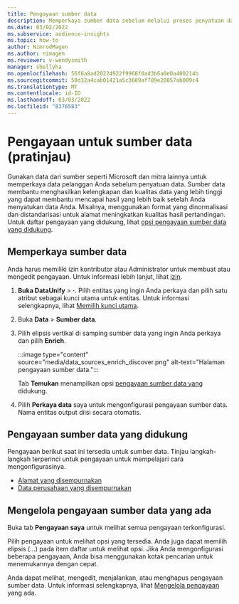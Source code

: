 ```yaml
---
title: Pengayaan sumber data
description: Memperkaya sumber data sebelum melalui proses penyatuan data.
ms.date: 03/02/2022
ms.subservice: audience-insights
ms.topic: how-to
author: NimrodMagen
ms.author: nimagen
ms.reviewer: v-wendysmith
manager: shellyha
ms.openlocfilehash: 56f6a8ad20224922f9968f0ad3b6a0e0a400214b
ms.sourcegitcommit: 50d32a4cab01421a5c3689af789e20857ab009c4
ms.translationtype: MT
ms.contentlocale: id-ID
ms.lasthandoff: 03/03/2022
ms.locfileid: "8376583"
---
```

# <a name="enrichment-for-data-sources-preview"></a>Pengayaan untuk sumber data (pratinjau)

Gunakan data dari sumber seperti Microsoft dan mitra lainnya untuk memperkaya data pelanggan Anda sebelum penyatuan data. Sumber data membantu menghasilkan kelengkapan dan kualitas data yang lebih tinggi yang dapat membantu mencapai hasil yang lebih baik setelah Anda menyatukan data Anda. Misalnya, menggunakan format yang dinormalisasi dan distandarisasi untuk alamat meningkatkan kualitas hasil pertandingan. Untuk daftar pengayaan yang didukung, lihat [opsi pengayaan sumber data yang didukung](#supported-data-source-enrichments).

## <a name="enrich-a-data-source"></a>Memperkaya sumber data

Anda harus memiliki izin kontributor atau Administrator untuk membuat atau mengedit pengayaan. Untuk informasi lebih lanjut, lihat [izin](permissions.md).  

1. **Buka DataUnify** > **·**. Pilih entitas yang ingin Anda perkaya dan pilih satu atribut sebagai kunci utama untuk entitas. Untuk informasi selengkapnya, lihat [Memilih kunci utama](map-entities.md#select-primary-key-and-semantic-type-for-attributes).

1. Buka **Data** > **Sumber data**.
 
1. Pilih elipsis vertikal di samping sumber data yang ingin Anda perkaya dan pilih **Enrich**.

   :::image type="content" source="media/data_sources_enrich_discover.png" alt-text="Halaman pengayaan sumber data.":::

   Tab **Temukan** menampilkan opsi [pengayaan sumber data yang](#supported-data-source-enrichments) didukung.

1. Pilih **Perkaya data** saya untuk mengonfigurasi pengayaan sumber data. Nama entitas output diisi secara otomatis.

## <a name="supported-data-source-enrichments"></a>Pengayaan sumber data yang didukung

Pengayaan berikut saat ini tersedia untuk sumber data. Tinjau langkah-langkah terperinci untuk pengayaan untuk mempelajari cara mengonfigurasinya.

- [Alamat yang disempurnakan](enrichment-enhanced-addresses.md)
- [Data perusahaan yang disempurnakan](enrichment-enhanced-company-data.md)

## <a name="manage-existing-data-source-enrichments"></a>Mengelola pengayaan sumber data yang ada

Buka tab **Pengayaan saya** untuk melihat semua pengayaan terkonfigurasi.

Pilih pengayaan untuk melihat opsi yang tersedia. Anda juga dapat memilih elipsis (...) pada item daftar untuk melihat opsi. Jika Anda mengonfigurasi beberapa pengayaan, Anda bisa menggunakan kotak pencarian untuk menemukannya dengan cepat.

Anda dapat melihat, mengedit, menjalankan, atau menghapus pengayaan sumber data. Untuk informasi selengkapnya, lihat [Mengelola pengayaan](enrichment-hub.md) yang ada.
